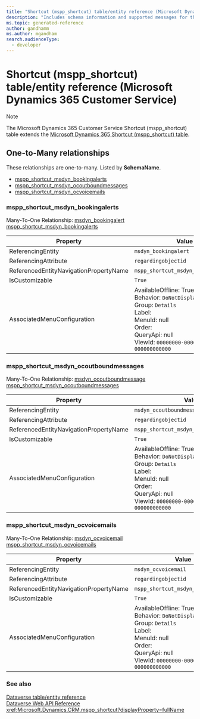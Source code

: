 ```yaml
---
title: "Shortcut (mspp_shortcut) table/entity reference (Microsoft Dynamics 365 Customer Service)"
description: "Includes schema information and supported messages for the Shortcut (mspp_shortcut) table/entity with Microsoft Dynamics 365 Customer Service."
ms.topic: generated-reference
author: gandhamm
ms.author: mgandham
search.audienceType: 
  - developer
---
```


# Shortcut (mspp_shortcut) table/entity reference (Microsoft Dynamics 365 Customer Service)



> [!NOTE]
> The Microsoft Dynamics 365 Customer Service Shortcut (mspp_shortcut) table extends the [Microsoft Dynamics 365 Shortcut (mspp_shortcut) table](/dynamics365/developer/reference/entities/mspp_shortcut).




## One-to-Many relationships

These relationships are one-to-many. Listed by **SchemaName**.

- [mspp_shortcut_msdyn_bookingalerts](#BKMK_mspp_shortcut_msdyn_bookingalerts)
- [mspp_shortcut_msdyn_ocoutboundmessages](#BKMK_mspp_shortcut_msdyn_ocoutboundmessages)
- [mspp_shortcut_msdyn_ocvoicemails](#BKMK_mspp_shortcut_msdyn_ocvoicemails)

### <a name="BKMK_mspp_shortcut_msdyn_bookingalerts"></a> mspp_shortcut_msdyn_bookingalerts

Many-To-One Relationship: [msdyn_bookingalert mspp_shortcut_msdyn_bookingalerts](msdyn_bookingalert.md#BKMK_mspp_shortcut_msdyn_bookingalerts)

|Property|Value|
|---|---|
|ReferencingEntity|`msdyn_bookingalert`|
|ReferencingAttribute|`regardingobjectid`|
|ReferencedEntityNavigationPropertyName|`mspp_shortcut_msdyn_bookingalerts`|
|IsCustomizable|`True`|
|AssociatedMenuConfiguration|AvailableOffline: True<br />Behavior: `DoNotDisplay`<br />Group: `Details`<br />Label: <br />MenuId: null<br />Order: <br />QueryApi: null<br />ViewId: `00000000-0000-0000-0000-000000000000`|

### <a name="BKMK_mspp_shortcut_msdyn_ocoutboundmessages"></a> mspp_shortcut_msdyn_ocoutboundmessages

Many-To-One Relationship: [msdyn_ocoutboundmessage mspp_shortcut_msdyn_ocoutboundmessages](msdyn_ocoutboundmessage.md#BKMK_mspp_shortcut_msdyn_ocoutboundmessages)

|Property|Value|
|---|---|
|ReferencingEntity|`msdyn_ocoutboundmessage`|
|ReferencingAttribute|`regardingobjectid`|
|ReferencedEntityNavigationPropertyName|`mspp_shortcut_msdyn_ocoutboundmessages`|
|IsCustomizable|`True`|
|AssociatedMenuConfiguration|AvailableOffline: True<br />Behavior: `DoNotDisplay`<br />Group: `Details`<br />Label: <br />MenuId: null<br />Order: <br />QueryApi: null<br />ViewId: `00000000-0000-0000-0000-000000000000`|

### <a name="BKMK_mspp_shortcut_msdyn_ocvoicemails"></a> mspp_shortcut_msdyn_ocvoicemails

Many-To-One Relationship: [msdyn_ocvoicemail mspp_shortcut_msdyn_ocvoicemails](msdyn_ocvoicemail.md#BKMK_mspp_shortcut_msdyn_ocvoicemails)

|Property|Value|
|---|---|
|ReferencingEntity|`msdyn_ocvoicemail`|
|ReferencingAttribute|`regardingobjectid`|
|ReferencedEntityNavigationPropertyName|`mspp_shortcut_msdyn_ocvoicemails`|
|IsCustomizable|`True`|
|AssociatedMenuConfiguration|AvailableOffline: True<br />Behavior: `DoNotDisplay`<br />Group: `Details`<br />Label: <br />MenuId: null<br />Order: <br />QueryApi: null<br />ViewId: `00000000-0000-0000-0000-000000000000`|



### See also

[Dataverse table/entity reference](/power-apps/developer/data-platform/reference/about-entity-reference)  
[Dataverse Web API Reference](/power-apps/developer/data-platform/webapi/reference/about)   
<xref:Microsoft.Dynamics.CRM.mspp_shortcut?displayProperty=fullName>

